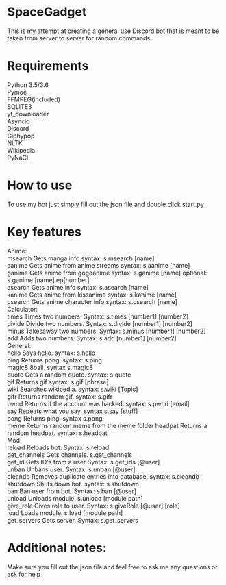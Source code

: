 # SpaceGadget
This is my attempt at creating a general use Discord bot that is meant to be taken from server to server for random commands
# Requirements
 Python 3.5/3.6<br/>
 Pymoe<br/>
 FFMPEG(included)<br/>
 SQLITE3<br/>
 yt_downloader<br/>
 Asyncio<br/>
 Discord<br/>
 Giphypop<br/>
 NLTK<br/>
 Wikipedia<br/>
 PyNaCl
 # How to use
 To use my bot just simply fill out the json file and double click start.py
 # Key features
 Anime:<br/>
  msearch      Gets manga info syntax: s.msearch [name]<br/>
  aanime       Gets anime from anime streams syntax: s.aanime [name]<br/>
  ganime       Gets anime from gogoanime syntax: s.ganime [name] optional: s.ganime [name] ep[number]<br/>
  asearch      Gets anime info syntax: s.asearch [name]<br/>
  kanime       Gets anime from kissanime syntax: s.kanime [name]<br/>
  csearch      Gets anime character info syntax: s.csearch [name]<br/>
Calculator:<br/>
  times        Times two numbers. Syntax: s.times [number1] [number2]<br/>
  divide       Divide two numbers. Syntax: s.divide [number1] [number2]<br/>
  minus        Takesaway two numbers. Syntax: s.minus [number1] [number2]<br/>
  add          Adds two numbers. Syntax: s.add [number1] [number2]<br/>
General:<br/>
  hello        Says hello. syntax: s.hello<br/>
  ping         Returns pong. syntax: s.ping<br/>
  magic8       8ball. syntax s.magic8<br/>
  quote        Gets a random quote. syntax: s.quote<br/>
  gif          Returns gif syntax: s.gif [phrase]<br/>
  wiki         Searches wikipedia. syntax: s.wiki [Topic]<br/>
  gifr         Returns random gif. syntax: s.gifr<br/>
  pwnd         Returns if the account was hacked. syntax: s.pwnd [email] <br/>
  say          Repeats what you say. syntax s.say [stuff]<br/>
  pong         Returns ping. syntax s.pong<br/> 
  meme         Returns random meme from the meme folder
  headpat      Returns a random headpat. syntax: s.headpat<br/>
Mod:<br/>
  reload       Reloads bot. Syntax: s.reload<br/>
  get_channels Gets channels. s.get_channels<br/>
  get_id       Gets ID's from a user Syntax: s.get_ids [@user]<br/>
  unban        Unbans user. Syntax: s.unban [@user]<br/>
  cleandb      Removes duplicate entries into database. syntax: s.cleandb<br/>
  shutdown     Shuts down bot. syntax: s.shutdown<br/>
  ban          Ban user from bot. Syntax: s.ban [@user]<br/>
  unload       Unloads module. s.unload [module path]<br/>
  give_role    Gives role to user. Syntax: s.giveRole [@user] [role]<br/>
  load         Loads module. s.load [module path]<br/>
  get_servers  Gets server. Syntax: s.get_servers<br/>
 # Additional notes:
 Make sure you fill out the json file and feel free to ask me any questions or ask for help
